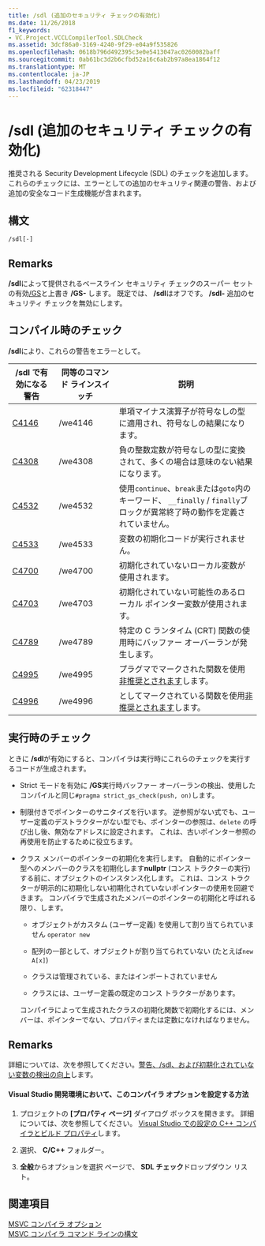 ```yaml
---
title: /sdl (追加のセキュリティ チェックの有効化)
ms.date: 11/26/2018
f1_keywords:
- VC.Project.VCCLCompilerTool.SDLCheck
ms.assetid: 3dcf86a0-3169-4240-9f29-e04a9f535826
ms.openlocfilehash: 0618b796d492395c3e0e5413047ac0260082baff
ms.sourcegitcommit: 0ab61bc3d2b6cfbd52a16c6ab2b97a8ea1864f12
ms.translationtype: MT
ms.contentlocale: ja-JP
ms.lasthandoff: 04/23/2019
ms.locfileid: "62318447"
---
```

# <a name="sdl-enable-additional-security-checks"></a>/sdl (追加のセキュリティ チェックの有効化)

推奨される Security Development Lifecycle (SDL) のチェックを追加します。 これらのチェックには、エラーとしての追加のセキュリティ関連の警告、および追加の安全なコード生成機能が含まれます。

## <a name="syntax"></a>構文

```
/sdl[-]
```

## <a name="remarks"></a>Remarks

**/sdl**によって提供されるベースライン セキュリティ チェックのスーパー セットの有効[/GS](gs-buffer-security-check.md)と上書き **/GS-** します。 既定では、 **/sdl**はオフです。 **/sdl-** 追加のセキュリティ チェックを無効にします。

## <a name="compile-time-checks"></a>コンパイル時のチェック

**/sdl**により、これらの警告をエラーとして。

|/sdl で有効になる警告|同等のコマンド ラインスイッチ|説明|
|------------------------------|-------------------------------------|-----------------|
|[C4146](../../error-messages/compiler-warnings/compiler-warning-level-2-c4146.md)|/we4146|単項マイナス演算子が符号なしの型に適用され、符号なしの結果になります。|
|[C4308](../../error-messages/compiler-warnings/compiler-warning-level-2-c4308.md)|/we4308|負の整数定数が符号なしの型に変換されて、多くの場合は意味のない結果になります。|
|[C4532](../../error-messages/compiler-warnings/compiler-warning-level-1-c4532.md)|/we4532|使用`continue`、`break`または`goto`内のキーワード、 `__finally` / `finally`ブロックが異常終了時の動作を定義されていません。|
|[C4533](../../error-messages/compiler-warnings/compiler-warning-level-1-c4533.md)|/we4533|変数の初期化コードが実行されません。|
|[C4700](../../error-messages/compiler-warnings/compiler-warning-level-1-and-level-4-c4700.md)|/we4700|初期化されていないローカル変数が使用されます。|
|[C4703](../../error-messages/compiler-warnings/compiler-warning-level-4-c4703.md)|/we4703|初期化されていない可能性のあるローカル ポインター変数が使用されます。|
|[C4789](../../error-messages/compiler-warnings/compiler-warning-level-1-c4789.md)|/we4789|特定の C ランタイム (CRT) 関数の使用時にバッファー オーバーランが発生します。|
|[C4995](../../error-messages/compiler-warnings/compiler-warning-level-3-c4995.md)|/we4995|プラグマでマークされた関数を使用[非推奨とされます](../../preprocessor/deprecated-c-cpp.md)します。|
|[C4996](../../error-messages/compiler-warnings/compiler-warning-level-3-c4996.md)|/we4996|としてマークされている関数を使用[非推奨とされます](../../cpp/deprecated-cpp.md)します。|

## <a name="runtime-checks"></a>実行時のチェック

ときに **/sdl**が有効にすると、コンパイラは実行時にこれらのチェックを実行するコードが生成されます。

- Strict モードを有効に **/GS**実行時バッファー オーバーランの検出、使用したコンパイルと同じ`#pragma strict_gs_check(push, on)`します。

- 制限付きでポインターのサニタイズを行います。 逆参照がない式でも、ユーザー定義のデストラクターがない型でも、ポインターの参照は、`delete` の呼び出し後、無効なアドレスに設定されます。 これは、古いポインター参照の再使用を防止するために役立ちます。

- クラス メンバーのポインターの初期化を実行します。 自動的にポインター型へのメンバーのクラスを初期化します**nullptr** (コンス トラクターの実行) する前に、オブジェクトのインスタンス化します。 これは、コンス トラクターが明示的に初期化しない初期化されていないポインターの使用を回避できます。 コンパイラで生成されたメンバーのポインターの初期化と呼ばれる限り、します。

  - オブジェクトがカスタム (ユーザー定義) を使用して割り当てられていません `operator new`

  - 配列の一部として、オブジェクトが割り当てられていない (たとえば`new A[x]`)

  - クラスは管理されている、またはインポートされていません

  - クラスには、ユーザー定義の既定のコンス トラクターがあります。

  コンパイラによって生成されたクラスの初期化関数で初期化するには、メンバーは、ポインターでない、プロパティまたは定数になければなりません。

## <a name="remarks"></a>Remarks

詳細については、次を参照してください。[警告、/sdl、および初期化されていない変数の検出の向上](https://cloudblogs.microsoft.com/microsoftsecure/2012/06/06/warnings-sdl-and-improving-uninitialized-variable-detection/)します。

#### <a name="to-set-this-compiler-option-in-the-visual-studio-development-environment"></a>Visual Studio 開発環境において、このコンパイラ オプションを設定する方法

1. プロジェクトの **[プロパティ ページ]** ダイアログ ボックスを開きます。 詳細については、次を参照してください。 [Visual Studio での設定の C++ コンパイラとビルド プロパティ](../working-with-project-properties.md)します。

1. 選択、 **C/C++** フォルダー。

1. **全般**からオプションを選択 ページで、 **SDL チェック**ドロップダウン リスト。

## <a name="see-also"></a>関連項目

[MSVC コンパイラ オプション](compiler-options.md)<br/>
[MSVC コンパイラ コマンド ラインの構文](compiler-command-line-syntax.md)
